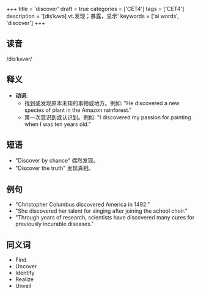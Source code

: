 +++
title = 'discover'
draft = true
categories = ['CET4']
tags = ['CET4']
description = '[disˈkʌvə] vt.发现；暴露，显示'
keywords = ['ai words', 'discover']
+++

## 读音
/disˈkʌvər/

## 释义
- **动词**:
  - 找到或发现原本未知的事物或地方。例如: "He discovered a new species of plant in the Amazon rainforest."
  - 第一次意识到或认识到。例如: "I discovered my passion for painting when I was ten years old."

## 短语
- "Discover by chance" 偶然发现。
- "Discover the truth" 发现真相。

## 例句
- "Christopher Columbus discovered America in 1492."
- "She discovered her talent for singing after joining the school choir."
- "Through years of research, scientists have discovered many cures for previously incurable diseases."

## 同义词
- Find
- Uncover
- Identify
- Realize
- Unveil
